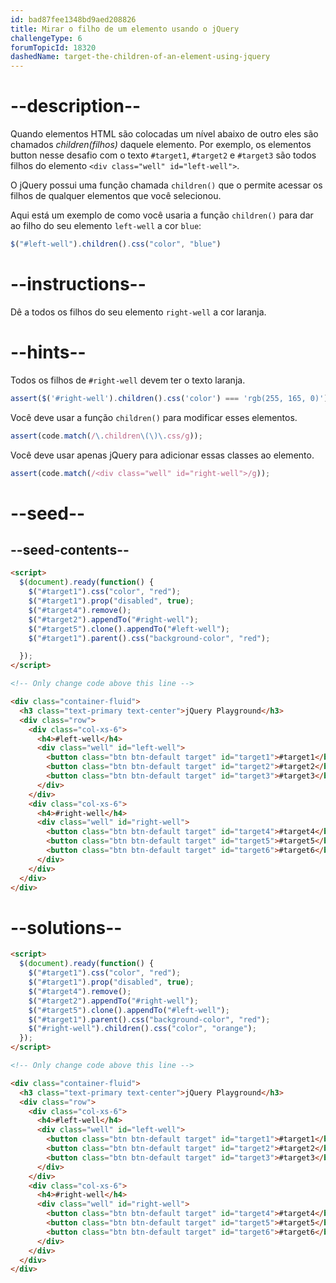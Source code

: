 ```yaml
---
id: bad87fee1348bd9aed208826
title: Mirar o filho de um elemento usando o jQuery
challengeType: 6
forumTopicId: 18320
dashedName: target-the-children-of-an-element-using-jquery
---
```


# --description--

Quando elementos HTML são colocadas um nível abaixo de outro eles são chamados <dfn>children(filhos)</dfn> daquele elemento. Por exemplo, os elementos button nesse desafio com o texto `#target1`, `#target2` e `#target3` são todos filhos do elemento `<div class="well" id="left-well">`.

O jQuery possui uma função chamada `children()` que o permite acessar os filhos de qualquer elementos que você selecionou.

Aqui está um exemplo de como você usaria a função `children()` para dar ao filho do seu elemento `left-well` a cor `blue`:

```js
$("#left-well").children().css("color", "blue")
```

# --instructions--

Dê a todos os filhos do seu elemento `right-well` a cor laranja.

# --hints--

Todos os filhos de `#right-well` devem ter o texto laranja.

```js
assert($('#right-well').children().css('color') === 'rgb(255, 165, 0)');
```

Você deve usar a função `children()` para modificar esses elementos.

```js
assert(code.match(/\.children\(\)\.css/g));
```

Você deve usar apenas jQuery para adicionar essas classes ao elemento.

```js
assert(code.match(/<div class="well" id="right-well">/g));
```

# --seed--

## --seed-contents--

```html
<script>
  $(document).ready(function() {
    $("#target1").css("color", "red");
    $("#target1").prop("disabled", true);
    $("#target4").remove();
    $("#target2").appendTo("#right-well");
    $("#target5").clone().appendTo("#left-well");
    $("#target1").parent().css("background-color", "red");

  });
</script>

<!-- Only change code above this line -->

<div class="container-fluid">
  <h3 class="text-primary text-center">jQuery Playground</h3>
  <div class="row">
    <div class="col-xs-6">
      <h4>#left-well</h4>
      <div class="well" id="left-well">
        <button class="btn btn-default target" id="target1">#target1</button>
        <button class="btn btn-default target" id="target2">#target2</button>
        <button class="btn btn-default target" id="target3">#target3</button>
      </div>
    </div>
    <div class="col-xs-6">
      <h4>#right-well</h4>
      <div class="well" id="right-well">
        <button class="btn btn-default target" id="target4">#target4</button>
        <button class="btn btn-default target" id="target5">#target5</button>
        <button class="btn btn-default target" id="target6">#target6</button>
      </div>
    </div>
  </div>
</div>
```

# --solutions--

```html
<script>
  $(document).ready(function() {
    $("#target1").css("color", "red");
    $("#target1").prop("disabled", true);
    $("#target4").remove();
    $("#target2").appendTo("#right-well");
    $("#target5").clone().appendTo("#left-well");
    $("#target1").parent().css("background-color", "red");
    $("#right-well").children().css("color", "orange");
  });
</script>

<!-- Only change code above this line -->

<div class="container-fluid">
  <h3 class="text-primary text-center">jQuery Playground</h3>
  <div class="row">
    <div class="col-xs-6">
      <h4>#left-well</h4>
      <div class="well" id="left-well">
        <button class="btn btn-default target" id="target1">#target1</button>
        <button class="btn btn-default target" id="target2">#target2</button>
        <button class="btn btn-default target" id="target3">#target3</button>
      </div>
    </div>
    <div class="col-xs-6">
      <h4>#right-well</h4>
      <div class="well" id="right-well">
        <button class="btn btn-default target" id="target4">#target4</button>
        <button class="btn btn-default target" id="target5">#target5</button>
        <button class="btn btn-default target" id="target6">#target6</button>
      </div>
    </div>
  </div>
</div>
```
